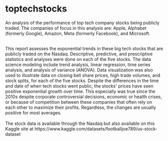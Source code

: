 # toptechstocks
An analysis of the performance of top tech company stocks being publicly traded.  The companies of focus in this analysis are: Apple, Alphabet (formerly Google), Amazon, Meta (formerly Facebook), and Microsoft. 

<br>
This report assesses the exponential trends in these big tech stocks that are publicly traded on the Nasdaq. Descriptive, predictive, and prescriptive statistics and analyses were done on each of the five stocks. The data science modeling include trend analysis, linear regression, time series analysis, and analysis of variance (ANOVA). Data visualization was also used to illustrate data on closing bell share prices, high trade volumes, and stock splits, for each of the five stocks. Despite the differences in the time and date of when tech stocks went public, the stocks' prices have seen positive exponential growth over time. This especially was true since the 2010s despite corporate controversial decisions, economic or health crises, or because of competition between these companies that often rely on each other to maximize their profits. Regardless, the changes are usually positive for most averages. 
<br>



<br>
The stock data is available through the Nasdaq but also available on this Kaggle site at https://www.kaggle.com/datasets/footballjoe789/us-stock-dataset

<br>


